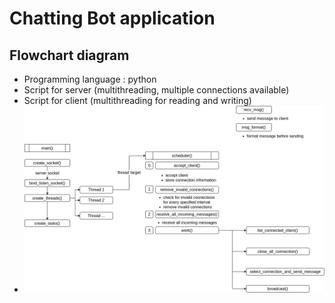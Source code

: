 # Chatting Bot application 

## Flowchart diagram 
  * Programming language : python 
  * Script for server (multithreading, multiple connections available) 
  * Script for client (multithreading for reading and writing) 
  * ![Flowchar](chatBotServer.png)

